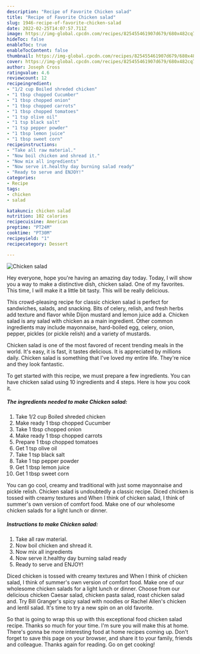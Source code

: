 ```yaml
---
description: "Recipe of Favorite Chicken salad"
title: "Recipe of Favorite Chicken salad"
slug: 1946-recipe-of-favorite-chicken-salad
date: 2022-02-25T14:07:57.711Z
image: https://img-global.cpcdn.com/recipes/825455461907d679/680x482cq70/chicken-salad-recipe-main-photo.jpg
hideToc: false
enableToc: true
enableTocContent: false
thumbnail: https://img-global.cpcdn.com/recipes/825455461907d679/680x482cq70/chicken-salad-recipe-main-photo.jpg
cover: https://img-global.cpcdn.com/recipes/825455461907d679/680x482cq70/chicken-salad-recipe-main-photo.jpg
author: Joseph Cross
ratingvalue: 4.6
reviewcount: 12
recipeingredient:
- "1/2 cup Boiled shreded chicken"
- "1 tbsp chopped Cucumber"
- "1 tbsp chopped onion"
- "1 tbsp chopped carrots"
- "1 tbsp chopped tomatoes"
- "1 tsp olive oil"
- "1 tsp black salt"
- "1 tsp pepper powder"
- "1 tbsp lemon juice"
- "1 tbsp sweet corn"
recipeinstructions:
- "Take all raw material."
- "Now boil chicken and shread it."
- "Now mix all ingredients"
- "Now serve it.healthy day burning salad ready"
- "Ready to serve and ENJOY!"
categories:
- Recipe
tags:
- chicken
- salad

katakunci: chicken salad 
nutrition: 102 calories
recipecuisine: American
preptime: "PT24M"
cooktime: "PT30M"
recipeyield: "1"
recipecategory: Dessert

---
```



![Chicken salad](https://img-global.cpcdn.com/recipes/825455461907d679/680x482cq70/chicken-salad-recipe-main-photo.jpg)

Hey everyone, hope you're having an amazing day today. Today, I will show you a way to make a distinctive dish, chicken salad. One of my favorites. This time, I will make it a little bit tasty. This will be really delicious.

This crowd-pleasing recipe for classic chicken salad is perfect for sandwiches, salads, and snacking. Bits of celery, relish, and fresh herbs add texture and flavor while Dijon mustard and lemon juice add a. Chicken salad is any salad with chicken as a main ingredient. Other common ingredients may include mayonnaise, hard-boiled egg, celery, onion, pepper, pickles (or pickle relish) and a variety of mustards.

Chicken salad is one of the most favored of recent trending meals in the world. It's easy, it is fast, it tastes delicious. It is appreciated by millions daily. Chicken salad is something that I've loved my entire life. They're nice and they look fantastic.


To get started with this recipe, we must prepare a few ingredients. You can have chicken salad using 10 ingredients and 4 steps. Here is how you cook it.

<!--inarticleads1-->

##### The ingredients needed to make Chicken salad:

1. Take 1/2 cup Boiled shreded chicken
1. Make ready 1 tbsp chopped Cucumber
1. Take 1 tbsp chopped onion
1. Make ready 1 tbsp chopped carrots
1. Prepare 1 tbsp chopped tomatoes
1. Get 1 tsp olive oil
1. Take 1 tsp black salt
1. Take 1 tsp pepper powder
1. Get 1 tbsp lemon juice
1. Get 1 tbsp sweet corn


You can go cool, creamy and traditional with just some mayonnaise and pickle relish. Chicken salad is undoubtedly a classic recipe. Diced chicken is tossed with creamy textures and When I think of chicken salad, I think of summer&#39;s own version of comfort food. Make one of our wholesome chicken salads for a light lunch or dinner. 

<!--inarticleads2-->

##### Instructions to make Chicken salad:

1. Take all raw material.
1. Now boil chicken and shread it.
1. Now mix all ingredients
1. Now serve it.healthy day burning salad ready
1. Ready to serve and ENJOY!

Diced chicken is tossed with creamy textures and When I think of chicken salad, I think of summer&#39;s own version of comfort food. Make one of our wholesome chicken salads for a light lunch or dinner. Choose from our delicious chicken Caesar salad, chicken pasta salad, roast chicken salad and. Try Bill Granger&#39;s spicy salad with noodles or Rachel Allen&#39;s chicken and lentil salad. It&#39;s time to try a new spin on an old favorite. 

So that is going to wrap this up with this exceptional food chicken salad recipe. Thanks so much for your time. I'm sure you will make this at home. There's gonna be more interesting food at home recipes coming up. Don't forget to save this page on your browser, and share it to your family, friends and colleague. Thanks again for reading. Go on get cooking!
